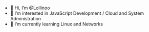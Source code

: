 - 👋 Hi, I’m @Lollinoo
- 👀 I’m interested in JavaScript Development / Cloud and System Administration
- 🌱 I’m currently learning Linux and Networks
